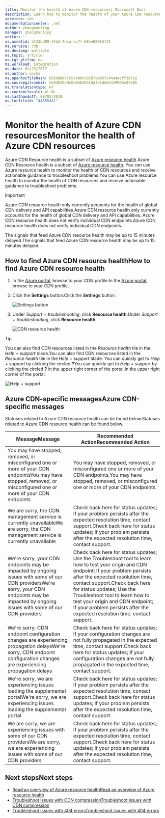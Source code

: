 ```yaml
---
title: Monitor the health of Azure CDN resources| Microsoft Docs
description: Learn how to monitor the health of your Azure CDN resources using Azure Resource Health.
services: cdn
documentationcenter: .net
author: zhangmanling
manager: zhangmanling
editor: ''
ms.assetid: bf23bd89-35b2-4aca-ac7f-68ee02953f31
ms.service: cdn
ms.devlang: multiple
ms.topic: article
ms.tgt_pltfrm: na
ms.workload: integration
ms.date: 01/23/2017
ms.author: mazha
ms.openlocfilehash: b560eb877c57ebdcc02b7a9457c44a4acff3851e
ms.sourcegitcommit: 5b9d839c0c0a94b293fdafe1d6e5429506c07e05
ms.translationtype: HT
ms.contentlocale: nl-NL
ms.lasthandoff: 08/02/2018
ms.locfileid: "44555481"
---
```

# <a name="monitor-the-health-of-azure-cdn-resources"></a><span data-ttu-id="b820d-103">Monitor the health of Azure CDN resources</span><span class="sxs-lookup"><span data-stu-id="b820d-103">Monitor the health of Azure CDN resources</span></span>
  
<span data-ttu-id="b820d-104">Azure CDN Resource health is a subset of [Azure resource health](../resource-health/resource-health-overview.md).</span><span class="sxs-lookup"><span data-stu-id="b820d-104">Azure CDN Resource health is a subset of [Azure resource health](../resource-health/resource-health-overview.md).</span></span>  <span data-ttu-id="b820d-105">You can use Azure resource health to monitor the health of CDN resources and receive actionable guidance to troubleshoot problems.</span><span class="sxs-lookup"><span data-stu-id="b820d-105">You can use Azure resource health to monitor the health of CDN resources and receive actionable guidance to troubleshoot problems.</span></span>

>[!IMPORTANT] 
><span data-ttu-id="b820d-106">Azure CDN resource health only currently accounts for the health of global CDN delivery and API capabilities.</span><span class="sxs-lookup"><span data-stu-id="b820d-106">Azure CDN resource health only currently accounts for the health of global CDN delivery and API capabilities.</span></span>  <span data-ttu-id="b820d-107">Azure CDN resource health does not verify individual CDN endpoints.</span><span class="sxs-lookup"><span data-stu-id="b820d-107">Azure CDN resource health does not verify individual CDN endpoints.</span></span>
>
><span data-ttu-id="b820d-108">The signals that feed Azure CDN resource health may be up to 15 minutes delayed.</span><span class="sxs-lookup"><span data-stu-id="b820d-108">The signals that feed Azure CDN resource health may be up to 15 minutes delayed.</span></span>

## <a name="how-to-find-azure-cdn-resource-health"></a><span data-ttu-id="b820d-109">How to find Azure CDN resource health</span><span class="sxs-lookup"><span data-stu-id="b820d-109">How to find Azure CDN resource health</span></span>

1. <span data-ttu-id="b820d-110">In the [Azure portal](https://portal.azure.com), browse to your CDN profile.</span><span class="sxs-lookup"><span data-stu-id="b820d-110">In the [Azure portal](https://portal.azure.com), browse to your CDN profile.</span></span>

2. <span data-ttu-id="b820d-111">Click the **Settings** button.</span><span class="sxs-lookup"><span data-stu-id="b820d-111">Click the **Settings** button.</span></span>

    ![Settings button](https://docstestmedia1.blob.core.windows.net/azure-media/articles/cdn/media/cdn-resource-health/cdn-profile-settings.png)

3. <span data-ttu-id="b820d-113">Under *Support + troubleshooting*, click **Resource health**.</span><span class="sxs-lookup"><span data-stu-id="b820d-113">Under *Support + troubleshooting*, click **Resource health**.</span></span>

    ![CDN resource health](https://docstestmedia1.blob.core.windows.net/azure-media/articles/cdn/media/cdn-resource-health/cdn-resource-health3.png)

>[!TIP] 
><span data-ttu-id="b820d-115">You can also find CDN resources listed in the *Resource health* tile in the *Help + support* blade.</span><span class="sxs-lookup"><span data-stu-id="b820d-115">You can also find CDN resources listed in the *Resource health* tile in the *Help + support* blade.</span></span>  <span data-ttu-id="b820d-116">You can quickly get to *Help + support* by clicking the circled **?**</span><span class="sxs-lookup"><span data-stu-id="b820d-116">You can quickly get to *Help + support* by clicking the circled **?**</span></span> <span data-ttu-id="b820d-117">in the upper right corner of the portal.</span><span class="sxs-lookup"><span data-stu-id="b820d-117">in the upper right corner of the portal.</span></span>
>
> ![Help + support](https://docstestmedia1.blob.core.windows.net/azure-media/articles/cdn/media/cdn-resource-health/cdn-help-support.png)

## <a name="azure-cdn-specific-messages"></a><span data-ttu-id="b820d-119">Azure CDN-specific messages</span><span class="sxs-lookup"><span data-stu-id="b820d-119">Azure CDN-specific messages</span></span>

<span data-ttu-id="b820d-120">Statuses related to Azure CDN resource health can be found below.</span><span class="sxs-lookup"><span data-stu-id="b820d-120">Statuses related to Azure CDN resource health can be found below.</span></span>

|<span data-ttu-id="b820d-121">Message</span><span class="sxs-lookup"><span data-stu-id="b820d-121">Message</span></span> | <span data-ttu-id="b820d-122">Recommended Action</span><span class="sxs-lookup"><span data-stu-id="b820d-122">Recommended Action</span></span> |
|---|---|
|<span data-ttu-id="b820d-123">You may have stopped, removed, or misconfigured one or more of your CDN endpoints</span><span class="sxs-lookup"><span data-stu-id="b820d-123">You may have stopped, removed, or misconfigured one or more of your CDN endpoints</span></span> | <span data-ttu-id="b820d-124">You may have stopped, removed, or misconfigured one or more of your CDN endpoints.</span><span class="sxs-lookup"><span data-stu-id="b820d-124">You may have stopped, removed, or misconfigured one or more of your CDN endpoints.</span></span>|
|<span data-ttu-id="b820d-125">We are sorry, the CDN management service is currently unavailable</span><span class="sxs-lookup"><span data-stu-id="b820d-125">We are sorry, the CDN management service is currently unavailable</span></span> | <span data-ttu-id="b820d-126">Check back here for status updates; If your problem persists after the expected resolution time, contact support.</span><span class="sxs-lookup"><span data-stu-id="b820d-126">Check back here for status updates; If your problem persists after the expected resolution time, contact support.</span></span>|
|<span data-ttu-id="b820d-127">We're sorry, your CDN endpoints may be impacted by ongoing issues with some of our CDN providers</span><span class="sxs-lookup"><span data-stu-id="b820d-127">We're sorry, your CDN endpoints may be impacted by ongoing issues with some of our CDN providers</span></span> | <span data-ttu-id="b820d-128">Check back here for status updates; Use the Troubleshoot tool to learn how to test your origin and CDN endpoint; If your problem persists after the expected resolution time, contact support.</span><span class="sxs-lookup"><span data-stu-id="b820d-128">Check back here for status updates; Use the Troubleshoot tool to learn how to test your origin and CDN endpoint; If your problem persists after the expected resolution time, contact support.</span></span> |
|<span data-ttu-id="b820d-129">We're sorry, CDN endpoint configuration changes are experiencing propagation delays</span><span class="sxs-lookup"><span data-stu-id="b820d-129">We're sorry, CDN endpoint configuration changes are experiencing propagation delays</span></span> | <span data-ttu-id="b820d-130">Check back here for status updates; If your configuration changes are not fully propagated in the expected time, contact support.</span><span class="sxs-lookup"><span data-stu-id="b820d-130">Check back here for status updates; If your configuration changes are not fully propagated in the expected time, contact support.</span></span>|
|<span data-ttu-id="b820d-131">We're sorry, we are experiencing issues loading the supplemental portal</span><span class="sxs-lookup"><span data-stu-id="b820d-131">We're sorry, we are experiencing issues loading the supplemental portal</span></span> | <span data-ttu-id="b820d-132">Check back here for status updates; If your problem persists after the expected resolution time, contact support.</span><span class="sxs-lookup"><span data-stu-id="b820d-132">Check back here for status updates; If your problem persists after the expected resolution time, contact support.</span></span>|
<span data-ttu-id="b820d-133">We are sorry, we are experiencing issues with some of our CDN providers</span><span class="sxs-lookup"><span data-stu-id="b820d-133">We are sorry, we are experiencing issues with some of our CDN providers</span></span> | <span data-ttu-id="b820d-134">Check back here for status updates; If your problem persists after the expected resolution time, contact support.</span><span class="sxs-lookup"><span data-stu-id="b820d-134">Check back here for status updates; If your problem persists after the expected resolution time, contact support.</span></span> |

## <a name="next-steps"></a><span data-ttu-id="b820d-135">Next steps</span><span class="sxs-lookup"><span data-stu-id="b820d-135">Next steps</span></span>

- [<span data-ttu-id="b820d-136">Read an overview of Azure resource health</span><span class="sxs-lookup"><span data-stu-id="b820d-136">Read an overview of Azure resource health</span></span>](../resource-health/resource-health-overview.md)
- [<span data-ttu-id="b820d-137">Troubleshoot issues with CDN compression</span><span class="sxs-lookup"><span data-stu-id="b820d-137">Troubleshoot issues with CDN compression</span></span>](./cdn-troubleshoot-compression.md)
- [<span data-ttu-id="b820d-138">Troubleshoot issues with 404 errors</span><span class="sxs-lookup"><span data-stu-id="b820d-138">Troubleshoot issues with 404 errors</span></span>](./cdn-troubleshoot-endpoint.md)


